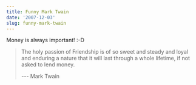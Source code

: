 ```yaml
---
title: Funny Mark Twain
date: '2007-12-03'
slug: funny-mark-twain
---
```


Money is always important! :-D

> The holy passion of Friendship is of so sweet and steady and loyal and enduring a nature that it will last through a whole lifetime, if not asked to lend money.
>
> --- Mark Twain

